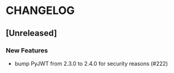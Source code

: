 # CHANGELOG

## [Unreleased]

### New Features

- bump PyJWT from 2.3.0 to 2.4.0 for security reasons (#222)


